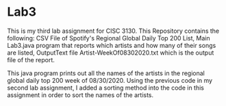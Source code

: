 # Lab3
This is my third lab assignment for CISC 3130. This Repository contains the following: CSV File of Spotify's Regional Global Daily Top 200 List, Main Lab3.java program that reports which artists and how many of their songs are listed, OutputText file Artist-WeekOf08302020.txt which is the output file of the report.

This java program prints out all the names of the artists in the regional global daily top 200 week of 08/30/2020. Using the previous code in my second lab assignment, I added a sorting method into the code in this assignment in order to sort the names of the artists.

